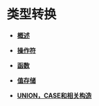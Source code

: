 # 类型转换<a name="ZH-CN_TOPIC_0289900861"></a>

-   **[概述](概述_类型转换.md)**  

-   **[操作符](操作符.md)**  

-   **[函数](函数.md)**  

-   **[值存储](值存储.md)**  

-   **[UNION，CASE和相关构造](UNION-CASE和相关构造.md)**  


